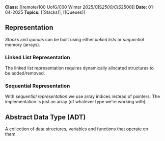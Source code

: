 **Class:** [[remote/100 UofG/000 Winter 2025/CIS*2500/CIS*2500]]
**Date:** 01-04-2025
**Topics:** [[Stacks]], [[Queues]]

## Representation
*Stacks* and *queues* can be built using either *linked lists* or *sequential* memory (arrays).

### Linked List Representation
The linked list representation requires dynamically allocated structures to be added/removed.

### Sequential Representation
With *sequential representation* we use array indices instead of pointers. The implementation is just an array (of whatever type we're working with).

## Abstract Data Type (ADT)
A collection of data structures, variables and functions that operate on them. 
